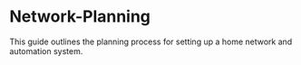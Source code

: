# Network-Planning
This guide outlines the planning process for setting up a home network and automation system.
